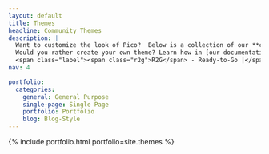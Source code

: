 ```yaml
---
layout: default
title: Themes
headline: Community Themes
description: |
  Want to customize the look of Pico?  Below is a collection of our **community-developed** themes.<br>
  Would you rather create your own theme? Learn how in [our documentation](/docs/#themes)! <br><br>
  <span class="label"><span class="r2g">R2G</span> - Ready-to-Go |</span> <span class="label"><span class="cf">CF</span> - Code Free</span>
nav: 4

portfolio:
  categories:
    general: General Purpose
    single-page: Single Page
    portfolio: Portfolio
    blog: Blog-Style
---
```


{% include portfolio.html portfolio=site.themes %}
